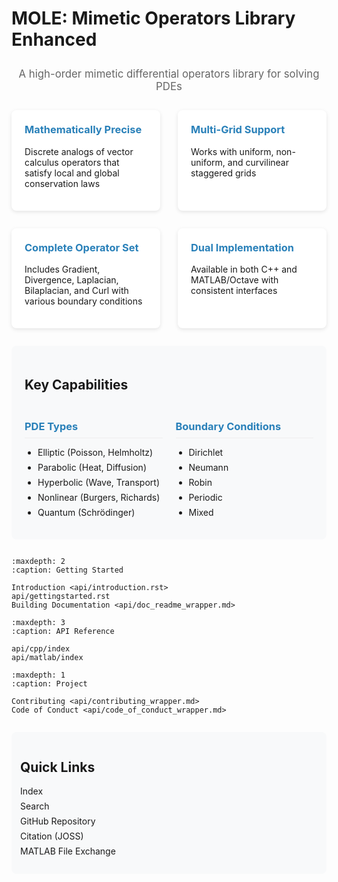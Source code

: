 # MOLE: Mimetic Operators Library Enhanced

<div class="header-banner" style="text-align: center; margin: 2em 0;">
    <!-- <img src="_static/img/logo.png" alt="MOLE Logo" width="200px"> -->
    <p style="font-size: 1.2em; color: #666; margin-top: 1em;">
        A high-order mimetic differential operators library for solving PDEs
    </p>
</div>

<div class="grid-container" style="display: grid; grid-template-columns: repeat(2, 1fr); gap: 2em; margin: 2em 0;">
    <div class="component-box">
        <h3>Mathematically Precise</h3>
        <p>Discrete analogs of vector calculus operators that satisfy local and global conservation laws</p>
    </div>
    <div class="component-box">
        <h3>Multi-Grid Support</h3>
        <p>Works with uniform, non-uniform, and curvilinear staggered grids</p>
    </div>
    <div class="component-box">
        <h3>Complete Operator Set</h3>
        <p>Includes Gradient, Divergence, Laplacian, Bilaplacian, and Curl with various boundary conditions</p>
    </div>
    <div class="component-box">
        <h3>Dual Implementation</h3>
        <p>Available in both C++ and MATLAB/Octave with consistent interfaces</p>
    </div>
</div>

<div class="more-features" style="margin: 2em 0; padding: 1.5em; background-color: #f8f9fa; border-radius: 8px;">
    <h2>Key Capabilities</h2>
    <div style="display: grid; grid-template-columns: repeat(2, 1fr); gap: 1.5em; margin-top: 1.5em;">
        <div>
            <h3>PDE Types</h3>
            <ul>
                <li>Elliptic (Poisson, Helmholtz)</li>
                <li>Parabolic (Heat, Diffusion)</li>
                <li>Hyperbolic (Wave, Transport)</li>
                <li>Nonlinear (Burgers, Richards)</li>
                <li>Quantum (Schrödinger)</li>
            </ul>
        </div>
        <div>
            <h3>Boundary Conditions</h3>
            <ul>
                <li>Dirichlet</li>
                <li>Neumann</li>
                <li>Robin</li>
                <li>Periodic</li>
                <li>Mixed</li>
            </ul>
        </div>
    </div>
</div>

```{toctree}
:maxdepth: 2
:caption: Getting Started

Introduction <api/introduction.rst>
api/gettingstarted.rst
Building Documentation <api/doc_readme_wrapper.md>
```

```{toctree}
:maxdepth: 3
:caption: API Reference

api/cpp/index
api/matlab/index
```

<!-- ```{toctree}
:maxdepth: 2
:caption: Examples

examples/wave_equation
examples/burgers_equation
examples/poisson_equation
``` -->

```{toctree}
:maxdepth: 1
:caption: Project

Contributing <api/contributing_wrapper.md>
Code of Conduct <api/code_of_conduct_wrapper.md>
```

<div class="quick-links" style="margin: 2em 0; padding: 1em; background: #f8f9fa; border-radius: 8px;">
    <h2>Quick Links</h2>
    <ul style="list-style: none; padding: 0;">
        <li><a href="genindex">Index</a></li>
        <li><a href="search">Search</a></li>
        <li><a href="https://github.com/csrc-sdsu/mole">GitHub Repository</a></li>
        <li><a href="https://doi.org/10.21105/joss.06288">Citation (JOSS)</a></li>
        <li><a href="https://www.mathworks.com/matlabcentral/fileexchange/124870-mole">MATLAB File Exchange</a></li>
    </ul>
</div>

<style>
.component-box {
    padding: 1.5em;
    background-color: #fff;
    border-radius: 8px;
    box-shadow: 0 2px 6px rgba(0,0,0,0.1);
    transition: transform 0.3s ease, box-shadow 0.3s ease;
}
.component-box:hover {
    transform: translateY(-2px);
    box-shadow: 0 4px 8px rgba(0,0,0,0.1);
}
.component-box h3 {
    margin-top: 0;
    color: #2980b9;
}
.more-features h3 {
    color: #2980b9;
    border-bottom: 1px solid #eee;
    padding-bottom: 0.5em;
    margin-bottom: 0.8em;
}
.more-features ul {
    padding-left: 1.5em;
}
.more-features ul li {
    margin-bottom: 0.5em;
}
.quick-links ul li {
    margin: 0.5em 0;
}
.quick-links ul li a {
    text-decoration: none;
}
.quick-links ul li a:hover {
    text-decoration: underline;
}
</style>
